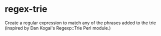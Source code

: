 regex-trie
==========

Create a regular expression to match any of the phrases added to the trie (inspired by Dan Kogai's Regexp::Trie Perl module.)
